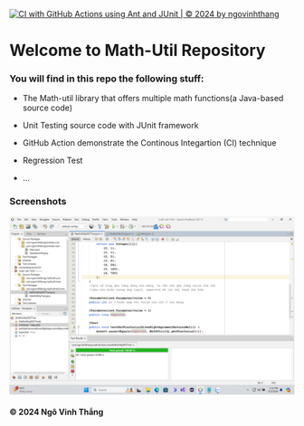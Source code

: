 [![CI with GitHub Actions using Ant and JUnit | © 2024 by ngovinhthang](https://github.com/adinngo/math-util-1625/actions/workflows/ci-junit.yml/badge.svg)](https://github.com/adinngo/math-util-1625/actions/workflows/ci-junit.yml)

# Welcome to Math-Util Repository

### You will find in this repo the following stuff:

* The Math-util library that offers multiple math functions(a Java-based source code)

* Unit Testing source code with JUnit framework

* GitHub Action demonstrate the Continous Integartion (CI) technique
* Regression Test
* ...
### Screenshots
![DDT&TDD with JUnit](https://github.com/adinngo/math-util-1625/blob/main/images/DDT%20with%20JUnit.png)


#### © 2024 Ngô Vinh Thắng
